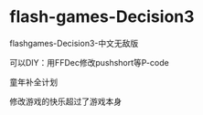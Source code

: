 # flash-games-Decision3
flashgames-Decision3-中文无敌版

可以DIY：用FFDec修改pushshort等P-code

童年补全计划

修改游戏的快乐超过了游戏本身
